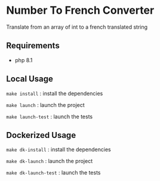 # Number To French Converter

Translate from an array of int to a french translated string

## Requirements

* php 8.1

## Local Usage

`make install` : install the dependencies

`make launch` : launch the project

`make launch-test` : launch the tests

## Dockerized Usage

`make dk-install` : install the dependencies

`make dk-launch` : launch the project

`make dk-launch-test` : launch the tests
